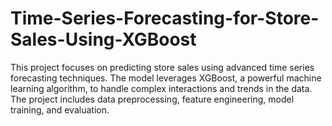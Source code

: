 # Time-Series-Forecasting-for-Store-Sales-Using-XGBoost
This project focuses on predicting store sales using advanced time series forecasting techniques. The model leverages XGBoost, a powerful machine learning algorithm, to handle complex interactions and trends in the data. The project includes data preprocessing, feature engineering, model training, and evaluation.
